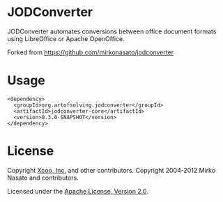 # JODConverter

JODConverter automates conversions between office document formats using LibreOffice or Apache OpenOffice.

Forked from <https://github.com/mirkonasato/jodconverter>

# Usage

```
<dependency>
  <groupId>org.artofsolving.jodconverter</groupId>
  <artifactId>jodconverter-core</artifactId>
  <version>0.3.0-SNAPSHOT</version>
</dependency>
```

# License

Copyright [Xcoo, Inc.][xcoo.jp] and other contributors.
Copyright 2004-2012 Mirko Nasato and contributors.

Licensed under the [Apache License, Version 2.0][apache-license-2.0].

[xcoo.jp]: https://xcoo.jp
[apache-license-2.0]: http://www.apache.org/licenses/LICENSE-2.0.html
